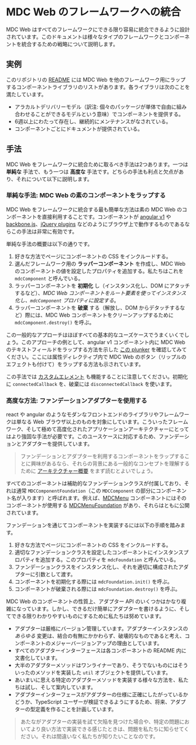 <!--docs:
title: "Integrating MDC Web into Frameworks"
navTitle: "Framework Integration"
layout: landing
section: docs
path: /docs/framework-integration/
-->

# MDC Web のフレームワークへの統合

MDC Web はすべてのフレームワークにできる限り容易に統合できるように設計されています。このドキュメントは様々なタイプのフレームワークとコンポーネントを統合するための戦略について説明します。

## 実例

このリポジトリの [README](../README.md) には MDC Web を他のフレームワーク用にラップするコンポーネントライブラリのリストがあります。各ライブラリは次のことを満たしています。
- アラカルトデリバリーモデル（訳注: 個々のパッケージが単体で自由に組み合わせることができるモデルという意味）でコンポーネントを提供する。
- 6週以上にわたって存在し、継続的にメンテナンスがなされている。
- コンポーネントごとにドキュメントが提供されている。

## 手法

MDC Web をフレームワークに統合ために取るべき手法は2つあります。一つは **単純な** 手法で、もう一つは **高度な** 手法です。どちらの手法も利点と欠点があり、それについて以下に説明します。

### 単純な手法: MDC Web の素のコンポーネントをラップする

MDC Web をフレームワークに統合する最も簡単な方法は素の MDC Web のコンポーネントを直接利用することです。コンポーネントが [angular v1](https://angularjs.org) や [backbone.js](http://backbonejs.org/)、[jQuery plugins](https://learn.jquery.com/plugins/basic-plugin-creation/) などのようにブラウザ上で動作するものであるならこの手法は非常に有効です。

単純な手法の概要は以下の通りです。

1. 好きな方法でページにコンポーネントの CSS をインクルードする。
2. 選んだフレームワーク用の **ラッパーコンポーネント** を作成し、MDC Web のコンポーネントの値を設定したプロパティを追加する。私たちはこれを `mdcComponent` と呼んでいる。
3. ラッパーコンポーネントを **初期化** し（インスタンス化し、DOM にアタッチするなど）、<em>MDC Web コンポーネントをルート要素を使ってインスタンス化し、`mdcComponent` プロパティに設定する</em>。
4. ラッパーコンポーネントを **破棄** する（解放し、DOM からデタッチするなど）際には、MDC Web コンポーネントをクリーンアップするために `mdcComponent.destroy()` を呼ぶ。

この一般的なアプローチはほぼすべての基本的なユーズケースでうまくいくでしょう。このアプローチの例として、angular v1 コンポーネント内に MDC Web のテキストフィールドをラップする方法を示した [この plunker](https://plnkr.co/edit/qZl2frDGBT6Ro7jEMbjP?p=preview) を確認してみてください。ここには属性ディレクティブ内で MDC Web のボタン（リップルのエフェクトも付けて）をラップする方法も示されています。

この手法では [カスタムエレメント](https://developers.google.com/web/fundamentals/getting-started/primers/customelements) も機能することに注意してください。初期化に `connectedCallback` を、破棄には `disconnectedCallback` を使います。


### 高度な方法: ファンデーションアダプターを使用する

react や angular のようなモダンなフロントエンドのライブラリやフレームワークは単なる Web ブラウザ以上のものを対象にしています。こういったフレームワーク、そして極めて高度化されたアプリケーションアーキテクチャーにとってはより強固な手法が必要です。このユースケースに対応するため、ファンデーションとアダプターを提供しています。

> ファンデーションとアダプターを利用するコンポーネントをラップすることに興味があるなら、それらの背景にある一般的なコンセプトを理解するために [アーキテクチャー概要](code/architecture.md) をまず読むとよいでしょう。

すべてのコンポーネントは補助的なファンデーションクラスが付属しており、それは通常 `MDCComponentFoundation`（この `MDCComponent` の部分にコンポーネント名が入ります）と呼ばれます。例えば、[MDCMenu](../packages/mdc-menu/index.ts) コンポーネントにはそのコンポーネントが使用する [MDCMenuFoundation](../packages/mdc-menu/foundation.ts) があり、それらはともに公開されています。

ファンデーションを通じてコンポーネントを実装するには以下の手順を踏みます。

1. 好きな方法でページにコンポーネントの CSS をインクルードする。
2. 適切なファンデーションクラスを設定したコンポーネントにインスタンスプロパティを追加する。このプロパティを `mdcFoundation` と呼んでいる。
3. ファンデーションクラスをインスタンス化し、それを適切に構成されたアダプターに引数として渡す。
4. コンポーネントを初期化する際には `mdcFoundation.init()` を呼ぶ。
5. コンポーネントが破棄される際には `mdcFoundation.destroy()` を呼ぶ。

MDC Web のコンポーネントの性質上、アダプター API のいくつかはかなり複雑になっています。しかし、できるだけ簡単にアダプターを書けるように、そしてできる限りわかりやすいものにするために私たちは努めています。

- アダプターは厳格にバージョン管理しています。アダプターインスタンスの <em>あらゆる</em> 変更は、結合の有無にかかわらず、破壊的なものであると考え、コンポーネントのメジャーバージョンアップの理由としています。
- すべてのアダプターインターフェースは各コンポーネントの README 内に文書化しています。
- 大半のアダプターメソッドはワンライナーであり、そうでないものにはそういったのメソッドを実装した `util` オブジェクトを提供しています。
- あいまいに思える特定のアダプターメソッドを実装する様々な方法を、私たちは試し、そして案内しています。
- アダプターインターフェースがアダプターの仕様に正確にしたがっているかどうか、TypeScript ユーザーが検証できるようにするため、将来、アダプターの型定義を作ることを計画しています。

> あたながアダプターの実装を試て欠陥を見つけた場合や、特定の問題においてより良い方法で実装できる感じたときは、問題を私たちに知らせてください。それは間違いなく私たちが知りたいことなのです。
